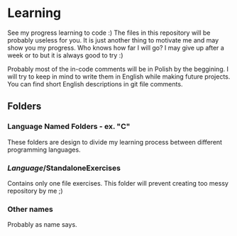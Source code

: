 # Learning
See my progress learning to code :)
The files in this repository will be probably useless for you. It is just another thing to motivate me and may show you my progress. 
Who knows how far I will go? I may give up after a week or to but it is always good to try :)

Probably most of the in-code comments will be in Polish by the beggining. I will try to keep in mind to write them in English while making future projects. You can find short English descriptions in git file comments.
## Folders
### Language Named Folders - ex. "C"
These folders are design to divide my learning process between different programming languages.
### *Language*/StandaloneExercises
Contains only one file exercises. This folder will prevent creating too messy repository by me ;)
### Other names
Probably as name says.
